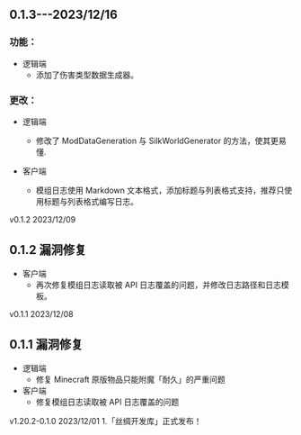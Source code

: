 ## 0.1.3---2023/12/16

### 功能：

- 逻辑端
	- 添加了伤害类型数据生成器。

### 更改：

- 逻辑端
	- 修改了 ModDataGeneration 与 SilkWorldGenerator 的方法，使其更易懂.

- 客户端
	- 模组日志使用 Markdown 文本格式，添加标题与列表格式支持，推荐只使用标题与列表格式编写日志。

v0.1.2 2023/12/09

## 0.1.2 漏洞修复

- 客户端
	- 再次修复模组日志读取被 API 日志覆盖的问题，并修改日志路径和日志模板。

v0.1.1 2023/12/08

## 0.1.1 漏洞修复

- 逻辑端
	- 修复 Minecraft 原版物品只能附魔「耐久」的严重问题
- 客户端
	- 修复模组日志读取被 API 日志覆盖的问题

v1.20.2-0.1.0 2023/12/01
1.「丝绸开发库」正式发布！